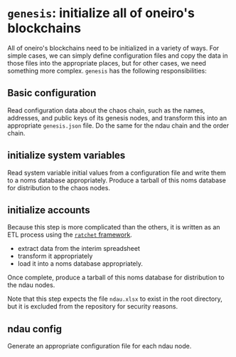 # `genesis`: initialize all of oneiro's blockchains

All of oneiro's blockchains need to be initialized in a variety of ways. For simple cases, we can simply define configuration files and copy the data in those files into the appropriate places, but for other cases, we need something more complex. `genesis` has the following responsibilities:

## Basic configuration

Read configuration data about the chaos chain, such as the names, addresses, and public keys of its genesis nodes, and transform this into an appropriate `genesis.json` file. Do the same for the ndau chain and the order chain.

## initialize system variables

Read system variable initial values from a configuration file and write them to a noms database appropriately. Produce a tarball of this noms database for distribution to the chaos nodes.

## initialize accounts

Because this step is more complicated than the others, it is written as an ETL process using the [`ratchet` framework](https://github.com/dailyburn/ratchet/).

- extract data from the interim spreadsheet
- transform it appropriately
- load it into a noms database appropriately.

Once complete, produce a tarball of this noms database for distribution to the ndau nodes.

Note that this step expects the file `ndau.xlsx` to exist in the root directory, but it is excluded from the repository for security reasons.

## ndau config

Generate an appropriate configuration file for each ndau node.
